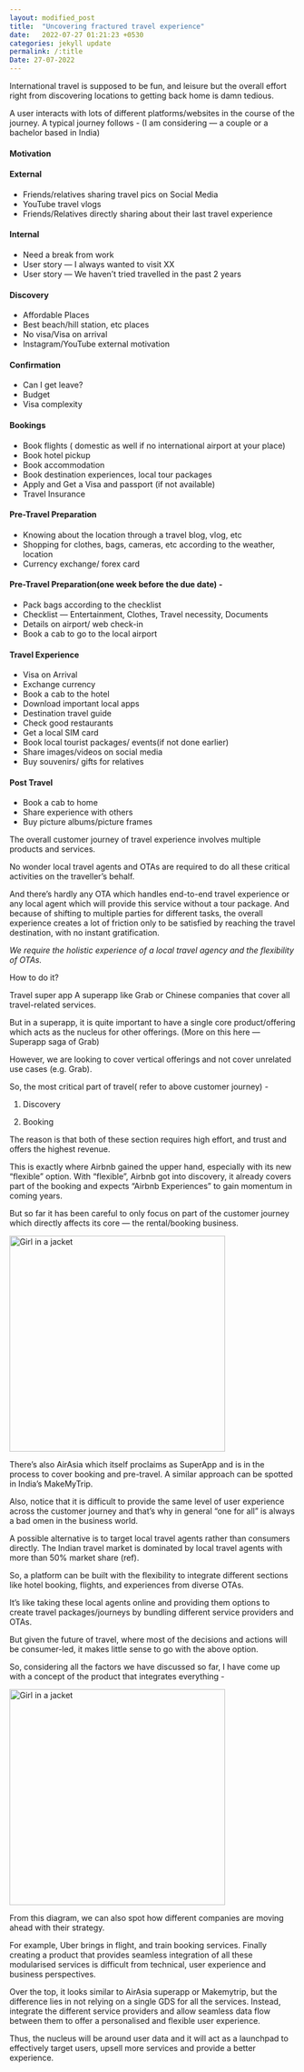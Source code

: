 ```yaml
---
layout: modified_post
title:  "Uncovering fractured travel experience"
date:   2022-07-27 01:21:23 +0530
categories: jekyll update
permalink: /:title
Date: 27-07-2022
---
```


International travel is supposed to be fun, and leisure but the overall effort right from discovering locations to getting back home is damn tedious. 

A user interacts with lots of different platforms/websites in the course of the journey. A typical journey follows -
(I am considering — a couple or a bachelor based in India)

#### Motivation
#### External
- Friends/relatives sharing travel pics on Social Media
- YouTube travel vlogs
- Friends/Relatives directly sharing about their last travel experience


#### Internal
- Need a break from work
- User story — I always wanted to visit XX
- User story — We haven’t tried travelled in the past 2 years

#### Discovery
- Affordable Places
- Best beach/hill station, etc places
- No visa/Visa on arrival
- Instagram/YouTube external motivation

#### Confirmation
- Can I get leave?
- Budget
- Visa complexity

#### Bookings
- Book flights ( domestic as well if no international airport at your place)
- Book hotel pickup
- Book accommodation
- Book destination experiences, local tour packages
- Apply and Get a Visa and passport (if not available)
- Travel Insurance

#### Pre-Travel Preparation
- Knowing about the location through a travel blog, vlog, etc
- Shopping for clothes, bags, cameras, etc according to the weather, location
- Currency exchange/ forex card

#### Pre-Travel Preparation(one week before the due date) -
- Pack bags according to the checklist
- Checklist — Entertainment, Clothes, Travel necessity, Documents
- Details on airport/ web check-in
- Book a cab to go to the local airport

#### Travel Experience
- Visa on Arrival
- Exchange currency
- Book a cab to the hotel
- Download important local apps
- Destination travel guide
- Check good restaurants
- Get a local SIM card
- Book local tourist packages/ events(if not done earlier)
- Share images/videos on social media
- Buy souvenirs/ gifts for relatives

#### Post Travel
- Book a cab to home
- Share experience with others
- Buy picture albums/picture frames

The overall customer journey of travel experience involves multiple products and services. 

No wonder local travel agents and OTAs are required to do all these critical activities on the traveller’s behalf. 

And there’s hardly any OTA which handles end-to-end travel experience or any local agent which will provide this service without a tour package. And because of shifting to multiple parties for different tasks, the overall experience creates a lot of friction only to be satisfied by reaching the travel destination, with no instant gratification.


*We require the holistic experience of a local travel agency and the flexibility of OTAs.*


How to do it?

Travel super app
A superapp like Grab or Chinese companies that cover all travel-related services.

But in a superapp, it is quite important to have a single core product/offering which acts as the nucleus for other offerings. (More on this here — Superapp saga of Grab) 

However, we are looking to cover vertical offerings and not cover unrelated use cases (e.g. Grab). 

So, the most critical part of travel( refer to above customer journey) -
1. Discovery

2. Booking


The reason is that both of these section requires high effort, and trust and offers the highest revenue.

This is exactly where Airbnb gained the upper hand, especially with its new “flexible” option. With “flexible”, Airbnb got into discovery, it already covers part of the booking and expects “Airbnb Experiences” to gain momentum in coming years. 

But so far it has been careful to only focus on part of the customer journey which directly affects its core — the rental/booking business.

<div markdown="1" style="padding: 0px;">
<img src="/assets/uncovering_fractured_travel_experiences_2.jpg" alt="Girl in a jacket" width= 380px >
</div>


There’s also AirAsia which itself proclaims as SuperApp and is in the process to cover booking and pre-travel. A similar approach can be spotted in India’s MakeMyTrip.


Also, notice that it is difficult to provide the same level of user experience across the customer journey and that’s why in general “one for all” is always a bad omen in the business world.


A possible alternative is to target local travel agents rather than consumers directly. The Indian travel market is dominated by local travel agents with more than 50% market share (ref). 

So, a platform can be built with the flexibility to integrate different sections like hotel booking, flights, and experiences from diverse OTAs. 

It’s like taking these local agents online and providing them options to create travel packages/journeys by bundling different service providers and OTAs.

But given the future of travel, where most of the decisions and actions will be consumer-led, it makes little sense to go with the above option.

So, considering all the factors we have discussed so far, I have come up with a concept of the product that integrates everything -


<div markdown="1" style="padding: 0px;">
<img src="/assets/uncovering_fractured_travel_experiences_2.jpg" alt="Girl in a jacket" width= 380px >
</div>

From this diagram, we can also spot how different companies are moving ahead with their strategy. 

For example, Uber brings in flight, and train booking services. Finally creating a product that provides seamless integration of all these modularised services is difficult from technical, user experience and business perspectives.

Over the top, it looks similar to AirAsia superapp or Makemytrip, but the difference lies in not relying on a single GDS for all the services. Instead, integrate the different service providers and allow seamless data flow between them to offer a personalised and flexible user experience. 

Thus, the nucleus will be around user data and it will act as a launchpad to effectively target users, upsell more services and provide a better experience.